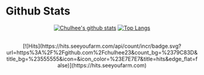 # Github Stats 



<div align="center">

[![Chulhee's github stats](https://github-readme-stats.vercel.app/api?username=chulhee23&theme=vue&count_private=true&show_icons=true&include_all_commits=true&hide_title=true)](https://github.com/anuraghazra/github-readme-stats)
[![Top Langs](https://github-readme-stats.vercel.app/api/top-langs/?username=chulhee23&layout=compact&theme=vue&langs_count=6&hide=jupyter%20notebook,html,css,scss)](https://github.com/anuraghazra/github-readme-stats)


<br />
  [![Hits](https://hits.seeyoufarm.com/api/count/incr/badge.svg?url=https%3A%2F%2Fgithub.com%2Fchulhee23&count_bg=%2379C83D&title_bg=%23555555&icon=&icon_color=%23E7E7E7&title=hits&edge_flat=false)](https://hits.seeyoufarm.com)
  
</div>
<br/>
